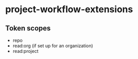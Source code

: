 # project-workflow-extensions

## Token scopes
- repo
- read:org (if set up for an organization)
- read:project